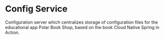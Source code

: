 # Config Service

Configuration server which centralizes storage of configuration files for the educational app Polar Book Shop, based on the book Cloud Native Spring in Action.